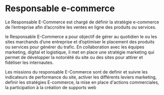# Responsable e-commerce

Le Responsable E-Commerce est chargé de définir la stratégie e-commerce de l’entreprise afin d’accroitre les ventes en ligne des produits ou services.

le Responsable E-Commerce a pour objectif de gérer au quotidien le ou les sites marchands d’une entreprise et d’optimiser le placement des produits ou services pour générer du trafic. En collaboration avec les équipes marketing, digital et logistique, il met en place une stratégie marketing qui permet de développer la notoriété du site ou des sites pour attirer et fidéliser les internautes.

Les missions du responsable E-Commerce sont de definir et suivre les indicateurs de performance du site, activer les différents leviers marketing, definir les stratégies E-commerce, la mise en place d'actions commerciales, la participation à la création de supports web
